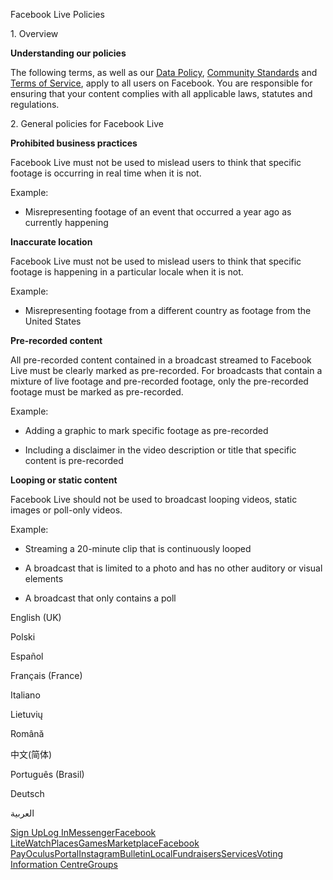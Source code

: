 Facebook Live Policies

1\. Overview

**Understanding our policies**

The following terms, as well as our [Data Policy](https://www.facebook.com/about/privacy/), [Community Standards](https://www.facebook.com/communitystandards/) and [Terms of Service](https://www.facebook.com/legal/terms), apply to all users on Facebook. You are responsible for ensuring that your content complies with all applicable laws, statutes and regulations.

2\. General policies for Facebook Live

**Prohibited business practices**

Facebook Live must not be used to mislead users to think that specific footage is occurring in real time when it is not.

Example:

*   Misrepresenting footage of an event that occurred a year ago as currently happening

**Inaccurate location**

Facebook Live must not be used to mislead users to think that specific footage is happening in a particular locale when it is not.

Example:

*   Misrepresenting footage from a different country as footage from the United States

**Pre-recorded content**

All pre-recorded content contained in a broadcast streamed to Facebook Live must be clearly marked as pre-recorded. For broadcasts that contain a mixture of live footage and pre-recorded footage, only the pre-recorded footage must be marked as pre-recorded.

Example:

*   Adding a graphic to mark specific footage as pre-recorded

*   Including a disclaimer in the video description or title that specific content is pre-recorded

**Looping or static content**

Facebook Live should not be used to broadcast looping videos, static images or poll-only videos.

Example:

*   Streaming a 20-minute clip that is continuously looped

*   A broadcast that is limited to a photo and has no other auditory or visual elements

*   A broadcast that only contains a poll

English (UK)

Polski

Español

Français (France)

Italiano

Lietuvių

Română

中文(简体)

Português (Brasil)

Deutsch

العربية

[Sign Up](https://www.facebook.com/reg/)[Log In](https://www.facebook.com/login/)[Messenger](https://l.facebook.com/l.php?u=https%3A%2F%2Fmessenger.com%2F&h=AT0_eFE1ivso-_z4vQJQELuJTyBVMERte3PymiTuokGSU7eqhuHNReQH5iWqa24Es2cFXJhNEQPuBxj4DemD2VK6zX3v8R8SlX4aXMHdhBpkDiOd4l7stOUuQrAk4UvsDDRse5NXYLg9w7M-ULhpU1SWZSD1BvoJ_LgO3g)[Facebook Lite](https://www.facebook.com/lite/)[Watch](https://en-gb.facebook.com/watch/)[Places](https://www.facebook.com/places/)[Games](https://www.facebook.com/games/)[Marketplace](https://www.facebook.com/marketplace/)[Facebook Pay](https://pay.facebook.com/)[Oculus](https://l.facebook.com/l.php?u=https%3A%2F%2Fwww.oculus.com%2F&h=AT0_eFE1ivso-_z4vQJQELuJTyBVMERte3PymiTuokGSU7eqhuHNReQH5iWqa24Es2cFXJhNEQPuBxj4DemD2VK6zX3v8R8SlX4aXMHdhBpkDiOd4l7stOUuQrAk4UvsDDRse5NXYLg9w7M-ULhpU1SWZSD1BvoJ_LgO3g)[Portal](https://portal.facebook.com/)[Instagram](https://l.facebook.com/l.php?u=https%3A%2F%2Fwww.instagram.com%2F&h=AT0_eFE1ivso-_z4vQJQELuJTyBVMERte3PymiTuokGSU7eqhuHNReQH5iWqa24Es2cFXJhNEQPuBxj4DemD2VK6zX3v8R8SlX4aXMHdhBpkDiOd4l7stOUuQrAk4UvsDDRse5NXYLg9w7M-ULhpU1SWZSD1BvoJ_LgO3g)[Bulletin](https://www.bulletin.com/)[Local](https://www.facebook.com/local/lists/245019872666104/)[Fundraisers](https://www.facebook.com/fundraisers/)[Services](https://www.facebook.com/biz/directory/)[Voting Information Centre](https://www.facebook.com/votinginformationcenter/?entry_point=c2l0ZQ%3D%3D)[Groups](https://www.facebook.com/groups/explore/)